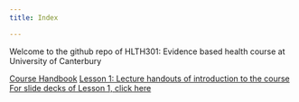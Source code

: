 ```yaml
---
title: Index

---
```

Welcome to the github repo of HLTH301: Evidence based health course at University of Canterbury

[Course Handbook](course-handbook.md)
[Lesson 1: Lecture handouts of introduction to the course](2020-07-lesson-01.md)
[For slide decks of Lesson 1, click here]()
